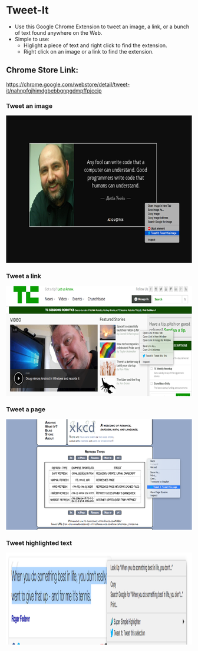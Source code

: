 # Tweet-It

* Use this Google Chrome Extension to tweet an image, a link, or a bunch of text found anywhere on the Web.
* Simple to use:
  * Higlight a piece of text and right click to find the extension.
  * Right click on an image or a link to find the extension.

## Chrome Store Link:
https://chrome.google.com/webstore/detail/tweet-it/nahnpfgjhimdgbebbgnpgdmpffpjccip

### Tweet an image
<img src="./images/image.png" height="400" width="550"/>

### Tweet a link
<img src="./images/link.png" height="300" width="650"/>

### Tweet a page
<img src="./images/page.png" height="300" width="650"/>

### Tweet highlighted text
<img src="./images/text.png" height="250" width="700"/>
